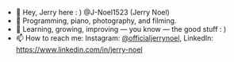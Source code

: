 
- 👋 Hey, Jerry here : ) @J-Noel1523 (Jerry Noel)
- 👀 Programming, piano, photography, and filming.
- 🌱 Learning, growing, improving — you know — the good stuff : )
- 📫 How to reach me: Instagram: [@officialjerrynoel](https://www.instagram.com/officialjerrynoel), LinkedIn: https://www.linkedin.com/in/jerry-noel
<!---
J-Noel1523/J-Noel1523 is a ✨ special ✨ repository because its `README.md` (this file) appears on your GitHub profile.
You can click the Preview link to take a look at your changes.
--->

